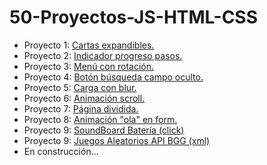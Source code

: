 # 50-Proyectos-JS-HTML-CSS

 - Proyecto 1: [Cartas expandibles.](https://sentotm.github.io/50-Proyectos-JS-HTML-CSS/D1-Cartas-Expandibles/index.html)
 - Proyecto 2: [Indicador progreso pasos.](https://sentotm.github.io/50-Proyectos-JS-HTML-CSS/D2-Pasos-Progreso/index.html)
 - Proyecto 3: [Menú con rotación.](https://sentotm.github.io/50-Proyectos-JS-HTML-CSS/D3-Menu-Rotativo/index.html)
 - Proyecto 4: [Botón búsqueda campo oculto.](https://sentotm.github.io/50-Proyectos-JS-HTML-CSS/D4-Busqueda-Oculta/index.html)
 - Proyecto 5: [Carga con blur.](https://sentotm.github.io/50-Proyectos-JS-HTML-CSS/D5-Carga-borrosa/index.html)
 - Proyecto 6: [Animación scroll.](https://sentotm.github.io/50-Proyectos-JS-HTML-CSS/D6-Animacion-Scroll/index.html)
 - Proyecto 7: [Página dividida.](https://sentotm.github.io/50-Proyectos-JS-HTML-CSS/D7-SplitPage/index.html)
 - Proyecto 8: [Animación "ola" en form.](https://sentotm.github.io/50-Proyectos-JS-HTML-CSS/D8-Animacion-ola/index.html)
 - Proyecto 9: [SoundBoard Batería (click)](https://sentotm.github.io/50-Proyectos-JS-HTML-CSS/D9-Sonidos-bateria/index.html)
  - Proyecto 9: [Juegos Aleatorios API BGG (xml)](https://sentotm.github.io/50-Proyectos-JS-HTML-CSS/D9-Sonidos-bateria/index.html)
 - En construcción...

